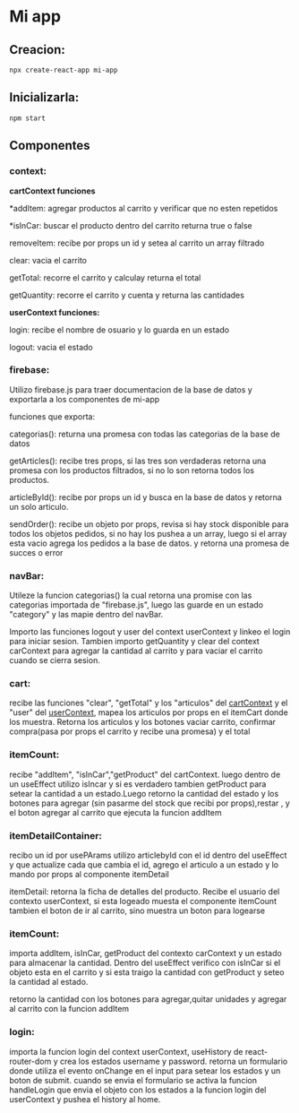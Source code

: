 # Mi app

## Creacion:
    npx create-react-app mi-app
## Inicializarla:
    npm start

## Componentes

### context:

**cartContext funciones**

*addItem: agregar productos al carrito y verificar que no esten repetidos

*isInCar: buscar el producto dentro del carrito returna true o false

removeItem: recibe por props un id y setea al carrito un array filtrado 

clear: vacia el carrito

getTotal: recorre el carrito y calculay returna el total

getQuantity: recorre el carrito y cuenta y returna las cantidades

**userContext funciones:**

login: recibe el nombre de osuario y lo guarda en un estado

logout: vacia el estado

### firebase:

Utilizo firebase.js para traer documentacion de la base de datos y exportarla a los componentes de mi-app 

funciones que exporta:

categorias(): returna una promesa con todas las categorias de la base de datos

getArticles(): recibe tres props, si las tres son verdaderas retorna una promesa con los productos filtrados, si no lo son retorna todos los productos.

articleById(): recibe por props un id y busca en la base de datos y retorna un solo articulo.

sendOrder(): recibe un objeto por props, revisa si hay stock disponible para todos los objetos pedidos, si no hay los pushea a un array, luego si el array esta vacio agrega los pedidos a la base de datos. y retorna una promesa de succes o error

### navBar:
Utileze la funcion categorias() la cual retorna una promise con las categorias importada de "firebase.js", luego las guarde en un estado "category" y las mapie dentro del navBar.

Importo las funciones logout y user del context userContext y linkeo el login para iniciar sesion.
Tambien importo getQuantity y clear del context carContext para agregar la cantidad al carrito y para vaciar el carrito cuando se cierra sesion.

### cart:

recibe las funciones "clear", "getTotal" y los "articulos" del [cartContext]() y el "user" del [userContext](), mapea los articulos por props en el itemCart donde los muestra.
Retorna los articulos y los botones vaciar carrito, confirmar compra(pasa por props el carrito y recibe una promesa) y el total

### itemCount:

recibe "addItem", "isInCar","getProduct" del cartContext. luego dentro de un useEffect utilizo isIncar y si es verdadero tambien getProduct para setear la cantidad a un estado.Luego retorno la cantidad del estado y los botones para agregar (sin pasarme del stock que recibi por props),restar , y el boton agregar al carrito que ejecuta la funcion addItem

### itemDetailContainer:

recibo un id por usePArams
utilizo articlebyId con el id dentro del useEffect y que actualize cada que cambia el id, agrego el articulo a un estado y lo mando por props al componente itemDetail

itemDetail: retorna la ficha de detalles del producto. Recibe el usuario del contexto userContext, si esta logeado muesta el componente itemCount tambien el boton de ir al carrito, sino muestra un boton para logearse

### itemCount:

importa addItem, isInCar, getProduct del contexto carContext y un estado para almacenar la cantidad. Dentro del useEffect verifico con isInCar si el objeto esta en el carrito y si esta traigo la cantidad con getProduct y seteo la cantidad al estado.

retorno la cantidad con los botones para agregar,quitar unidades y agregar al carrito con la funcion addItem

### login:

importa la funcion login del context userContext, useHistory de react-router-dom y crea los estados username y password. retorna un formulario donde utiliza el evento onChange en el input para setear los estados y un boton de submit. cuando se envia el formulario se activa la funcion handleLogin que envia el objeto con los estados a la funcion login del userContext y pushea el history al home.